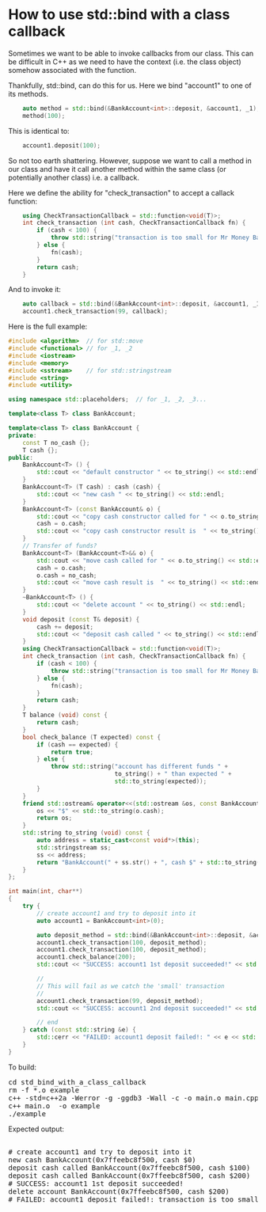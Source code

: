 How to use std::bind with a class callback
==========================================

Sometimes we want to be able to invoke callbacks from our class. This can be
difficult in C++ as we need to have the context (i.e. the class object) somehow
associated with the function.

Thankfully, std::bind, can do this for us. Here we bind "account1" to one of
its methods.
```C++
    auto method = std::bind(&BankAccount<int>::deposit, &account1, _1);
    method(100);
```
This is identical to:
```C++
    account1.deposit(100);
```
So not too earth shattering. However, suppose we want to call a method in
our class and have it call another method within the same class (or potentially
another class) i.e. a callback.

Here we define the ability for "check_transaction" to accept a callack
function:
```C++
    using CheckTransactionCallback = std::function<void(T)>;
    int check_transaction (int cash, CheckTransactionCallback fn) {
        if (cash < 100) {
            throw std::string("transaction is too small for Mr Money Bags");
        } else {
            fn(cash);
        }
        return cash;
    }
```
And to invoke it:
```C++
    auto callback = std::bind(&BankAccount<int>::deposit, &account1, _1);
    account1.check_transaction(99, callback);
```
Here is the full example:
```C++
#include <algorithm>  // for std::move
#include <functional> // for _1, _2
#include <iostream>
#include <memory>
#include <sstream>    // for std::stringstream
#include <string>
#include <utility>

using namespace std::placeholders;  // for _1, _2, _3...

template<class T> class BankAccount;

template<class T> class BankAccount {
private:
    const T no_cash {};
    T cash {};
public:
    BankAccount<T> () {
        std::cout << "default constructor " << to_string() << std::endl;
    }
    BankAccount<T> (T cash) : cash (cash) {
        std::cout << "new cash " << to_string() << std::endl;
    }
    BankAccount<T> (const BankAccount& o) {
        std::cout << "copy cash constructor called for " << o.to_string() << std::endl;
        cash = o.cash;
        std::cout << "copy cash constructor result is  " << to_string() << std::endl;
    }
    // Transfer of funds?
    BankAccount<T> (BankAccount<T>&& o) {
        std::cout << "move cash called for " << o.to_string() << std::endl;
        cash = o.cash;
        o.cash = no_cash;
        std::cout << "move cash result is  " << to_string() << std::endl;
    }
    ~BankAccount<T> () {
        std::cout << "delete account " << to_string() << std::endl;
    }
    void deposit (const T& deposit) {
        cash += deposit;
        std::cout << "deposit cash called " << to_string() << std::endl;
    }
    using CheckTransactionCallback = std::function<void(T)>;
    int check_transaction (int cash, CheckTransactionCallback fn) {
        if (cash < 100) {
            throw std::string("transaction is too small for Mr Money Bags");
        } else {
            fn(cash);
        }
        return cash;
    }
    T balance (void) const {
        return cash;
    }
    bool check_balance (T expected) const {
        if (cash == expected) {
            return true;
        } else {
            throw std::string("account has different funds " +
                              to_string() + " than expected " +
                              std::to_string(expected));
        }
    }
    friend std::ostream& operator<<(std::ostream &os, const BankAccount<T>& o) {
        os << "$" << std::to_string(o.cash);
        return os;
    }
    std::string to_string (void) const {
        auto address = static_cast<const void*>(this);
        std::stringstream ss;
        ss << address;
        return "BankAccount(" + ss.str() + ", cash $" + std::to_string(cash) + ")";
    }
};

int main(int, char**)
{
    try {
        // create account1 and try to deposit into it
        auto account1 = BankAccount<int>(0);

        auto deposit_method = std::bind(&BankAccount<int>::deposit, &account1, _1);
        account1.check_transaction(100, deposit_method);
        account1.check_transaction(100, deposit_method);
        account1.check_balance(200);
        std::cout << "SUCCESS: account1 1st deposit succeeded!" << std::endl;

        //
        // This will fail as we catch the 'small' transaction
        //
        account1.check_transaction(99, deposit_method);
        std::cout << "SUCCESS: account1 2nd deposit succeeded!" << std::endl;

        // end
    } catch (const std::string &e) {
        std::cerr << "FAILED: account1 deposit failed!: " << e << std::endl;
    }
}
```
To build:
<pre>
cd std_bind_with_a_class_callback
rm -f *.o example
c++ -std=c++2a -Werror -g -ggdb3 -Wall -c -o main.o main.cpp
c++ main.o  -o example
./example
</pre>
Expected output:
<pre>

# create account1 and try to deposit into it
new cash BankAccount(0x7ffeebc8f500, cash $0)
deposit cash called BankAccount(0x7ffeebc8f500, cash $100)
deposit cash called BankAccount(0x7ffeebc8f500, cash $200)
# SUCCESS: account1 1st deposit succeeded!
delete account BankAccount(0x7ffeebc8f500, cash $200)
# FAILED: account1 deposit failed!: transaction is too small for Mr Money Bags
</pre>
